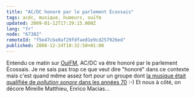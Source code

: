 ```yaml
---
title: "AC/DC honoré par le parlement Écossais"
tags: acdc, musique, humeurs, ouïfm
updated: 2009-01-12T17:29:15.000Z
lang: "fr"
node: "67382"
remoteId: "f5e47cba9af29fdfae81e9cd257926ed"
published: 2008-12-24T10:32:50+01:00
---
```


Entendu ce matin sur [OuiFM](http://www.ouifm.fr/), AC/DC va être honoré par le parlement Écossais. Je ne sais pas trop ce que veut dire &quot;honoré&quot; dans ce contexte mais c'est quand même assez fort pour un groupe dont [la musique était qualifiée de *pollution sonore* dans les années 70](http://fr.wikipedia.org/wiki/Acdc#Anecdotes) :-) Et nous à côté, on décore Mireille Matthieu, Enrico Macias...

